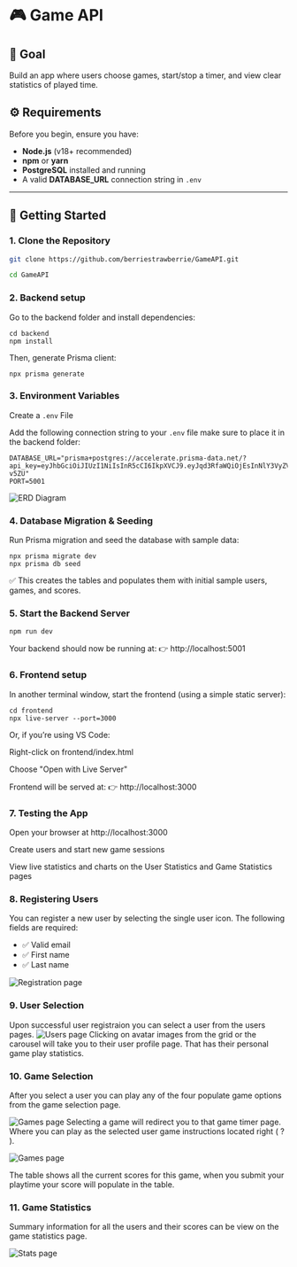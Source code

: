 # 🎮 Game API

## 🏁 Goal

Build an app where users choose games, start/stop a timer, and view clear statistics of played time.

## ⚙️ Requirements

Before you begin, ensure you have:

- **Node.js** (v18+ recommended)
- **npm** or **yarn**
- **PostgreSQL** installed and running
- A valid **DATABASE_URL** connection string in `.env`

---

## 🚀 Getting Started

### 1. Clone the Repository

```bash
git clone https://github.com/berriestrawberrie/GameAPI.git

cd GameAPI
```

### 2. Backend setup

Go to the backend folder and install dependencies:

```
cd backend
npm install
```

Then, generate Prisma client:

```
npx prisma generate
```

### 3. Environment Variables

Create a `.env` File

Add the following connection string to your `.env` file make sure to place it in the backend folder:

```env
DATABASE_URL="prisma+postgres://accelerate.prisma-data.net/?api_key=eyJhbGciOiJIUzI1NiIsInR5cCI6IkpXVCJ9.eyJqd3RfaWQiOjEsInNlY3VyZV9rZXkiOiJza19GM2xJYW9pNzRLZ2VzNXRjdWtkWGIiLCJhcGlfa2V5IjoiMDFLN1JHSjZLUzBHNFRGRFBCWUswOVdEU1oiLCJ0ZW5hbnRfaWQiOiJmODY0NTNjZmIyN2RlZTMyZWRlOGY1YTM3Y2ZhNWExNmY5ZjlkNTliODU3NDJmY2NlNTEyNmUwMjcwYjY3OGNkIiwiaW50ZXJuYWxfc2VjcmV0IjoiOWU4NTIyYjctMWU4OS00NzY1LTkzMjMtNWQxYmVhMjc2Y2Y4In0.QzUyCcwJgU8EbPDKcMrwx_wD3IXBAIrKVBEh3I-v5ZU"
PORT=5001
```

![ERD Diagram](/frontend/images/GameAPI.drawio.png)

### 4. Database Migration & Seeding

Run Prisma migration and seed the database with sample data:

```
npx prisma migrate dev
npx prisma db seed
```

✅ This creates the tables and populates them with initial sample users, games, and scores.

### 5. Start the Backend Server

```
npm run dev
```

Your backend should now be running at:
👉 http://localhost:5001

### 6. Frontend setup

In another terminal window, start the frontend (using a simple static server):

```
cd frontend
npx live-server --port=3000
```

Or, if you’re using VS Code:

Right-click on frontend/index.html

Choose "Open with Live Server"

Frontend will be served at:
👉 http://localhost:3000

### 7. Testing the App

Open your browser at http://localhost:3000

Create users and start new game sessions

View live statistics and charts on the User Statistics and Game Statistics pages

### 8. Registering Users

You can register a new user by selecting the single user icon.
The following fields are required:

- ✅ Valid email
- ✅ First name
- ✅ Last name

![Registration page](/frontend/images/screenshots/register.png)

### 9. User Selection

Upon successful user registraion you can select a user from the users pages.
![Users page](/frontend/images/screenshots/alluser.png)
Clicking on avatar images from the grid or the carousel will take you to their user profile page. That has their personal game play statistics.

### 10. Game Selection

After you select a user you can play any of the four populate game options from the game selection page.

![Games page](/frontend/images/screenshots/games.png)
Selecting a game will redirect you to that game timer page. Where you can play as the selected user game instructions located right ( ? ).

![Games page](/frontend/images/screenshots/play.png)

The table shows all the current scores for this game, when you submit your playtime your score will populate in the table.

### 11. Game Statistics

Summary information for all the users and their scores can be view on the game statistics page.

![Stats page](/frontend/images/screenshots/stats.png)
